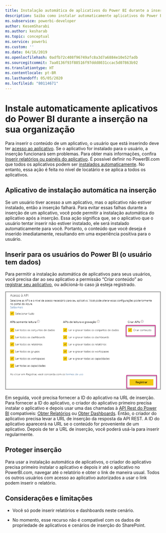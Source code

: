 ```yaml
---
title: Instalação automática de aplicativos do Power BI durante a inserção na sua organização
description: Saiba como instalar automaticamente aplicativos do Power BI durante a inserção na sua organização.
ms.subservice: powerbi-developer
author: KesemSharabi
ms.author: kesharab
ms.topic: conceptual
ms.service: powerbi
ms.custom: ''
ms.date: 04/16/2019
ms.openlocfilehash: 0adfb72c408f96749afc8a3d7a6884e10e52fadb
ms.sourcegitcommit: 7aa0136f93f88516f97ddd8031ccac5d07863b92
ms.translationtype: HT
ms.contentlocale: pt-BR
ms.lasthandoff: 05/05/2020
ms.locfileid: "80114671"
---
```

# <a name="auto-install-power-bi-apps-when-embedding-for-your-organization"></a>Instale automaticamente aplicativos do Power BI durante a inserção na sua organização

Para inserir o conteúdo de um aplicativo, o usuário que está inserindo deve ter [acesso ao aplicativo](../../service-create-distribute-apps.md). Se o aplicativo for instalado para o usuário, a inserção funcionará sem problemas. Para obter mais informações, confira [Inserir relatórios ou painéis do aplicativo](embed-from-apps.md). É possível definir no PowerBI.com que todos os aplicativos podem ser [instalados automaticamente](https://powerbi.microsoft.com/blog/automatically-install-apps/). No entanto, essa ação é feita no nível de locatário e se aplica a todos os aplicativos.

## <a name="auto-install-app-on-embedding"></a>Aplicativo de instalação automática na inserção

Se um usuário tiver acesso a um aplicativo, mas o aplicativo não estiver instalado, então a inserção falhará. Para evitar essas falhas durante a inserção de um aplicativo, você pode permitir a instalação automática do aplicativo após a inserção. Essa ação significa que, se o aplicativo que o usuário tentar inserir não estiver instalado, ele será instalado automaticamente para você. Portanto, o conteúdo que você deseja é inserido imediatamente, resultando em uma experiência positiva para o usuário.

## <a name="embed-for-power-bi-users-user-owns-data"></a>Inserir para os usuários do Power BI (o usuário tem dados)

Para permitir a instalação automática de aplicativos para seus usuários, você precisa dar ao seu aplicativo a permissão “Criar conteúdo” ao [registrar seu aplicativo](register-app.md#register-with-the-power-bi-application-registration-tool), ou adicioná-lo caso já esteja registrado.

![Registrar o aplicativo cria conteúdo](media/embed-auto-install-app/register-app-create-content.png)

Em seguida, você precisa fornecer a ID do aplicativo na URL de inserção. Para fornecer a ID do aplicativo, o criador do aplicativo primeiro precisa instalar o aplicativo e depois usar uma das chamadas à [API Rest do Power BI](https://docs.microsoft.com/rest/api/power-bi/) compatíveis: [Obter Relatórios](https://docs.microsoft.com/rest/api/power-bi/reports/getreports) ou [Obter Dashboards](https://docs.microsoft.com/rest/api/power-bi/dashboards/getdashboards). Então, o criador do aplicativo precisa levar a URL de inserção da resposta da API REST. A ID do aplicativo aparecerá na URL se o conteúdo for proveniente de um aplicativo.  Depois de ter a URL de inserção, você poderá usá-la para inserir regularmente.

## <a name="secure-embed"></a>Proteger inserção

Para usar a instalação automática de aplicativos, o criador do aplicativo precisa primeiro instalar o aplicativo e depois ir até o aplicativo no PowerBI.com, navegar até o relatório e obter o link de maneira usual. Todos os outros usuários com acesso ao aplicativo autorizados a usar o link podem inserir o relatório.

## <a name="considerations-and-limitations"></a>Considerações e limitações

* Você só pode inserir relatórios e dashboards neste cenário.

* No momento, esse recurso não é compatível com os dados de propriedade de aplicativos e cenários de inserção do SharePoint.